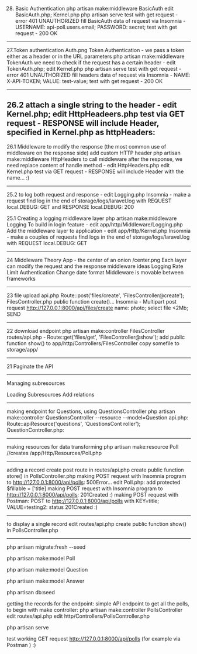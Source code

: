 28. Basic Authentication
php artisan make:middleware BasicAuth
edit BasicAuth.php; Kernel.php
php artisan serve
test with get request - error 401 UNAUTHORIZED
fill BasicAuth data of request via Insomnia - USERNAME: api-poll.users.email; PASSWORD: secret;
test with get request - 200 OK

----

27.Token authentication
Auth.png
Token Authentication - we pass a token either as a header or in the URL parameters
php artisan make:middleware TokenAuth
we need to check if the request has a certain header - edit TokenAuth.php; edit Kernel.php
php artisan serve
test with get request - error 401 UNAUTHORIZED
fill headers data of request via Insomnia - NAME: X-API-TOKEN; VALUE: test-value;
test with get request - 200 OK

---

26.2 
attach a single string to the header - edit Kernel.php; edit HttpHeadeers.php
test via GET request - RESPONSE will include Header, specified in Kernel.php as httpHeaders:
---

26.1 Middleware to modify the response (the most common use of middleware on the response side)
add custom HTTP header
php artisan make:middleware HttpHeaders
to call middleware after the response, we need replace content of handle method  - edit HttpHeaders.php
edit Kernel.php
test via GET request - RESPONSE will include Header with the name... :)

---

 25.2
to log both request and response - edit Logging.php
Insomnia - make a request
find log in the end of storage/logs/laravel.log with REQUEST local.DEBUG: GET and RESPONSE local.DEBUG: 200 

25.1 Creating a logging middleware layer
php artisan make:middleware Logging
To build in login feature - edit app/http/Middleware/Logging.php
Add the middleware layer to application - edit app/Http/Kernel.php 
Insomnia - make a couples of requests
find logs in the end of storage/logs/laravel.log with REQUEST local.DEBUG: GET

---

24 Middleware Theory
App - the center of an onion /center.png
Each layer can modify the request and the response
middleware ideas
    Logging
    Rate Limit
    Authentication
    Change date format
Middleware is movable between frameworks

---

23 file upload
api.php Route::post('files/create', 'FilesController@create');
FilesController.php public function create()...
Insomnia - Multipart post request http://127.0.0.1:8000/api/files/create
    name: photo; select file <2Mb; SEND

---

22 download endpoint
php artisan make:controller FilesController
routes/api.php - Route::get('files/get', 'FilesController@show');
add public function show() to app/http/Controllers/FilesController
copy somefile to storage/app/

---

21 Paginate the API

---

Managing subresources

Loading Subresources
Add relations

---

making  endpoint for Questions, using QuestionsController
    php artisan make:controller QuestionsController --resource --model=Question
api.php:
    Route::apiResource('questions', 'QuestionsCont roller');
QuestionController.php:
    

---

making resources for data transforming
php artisan make:resource Poll      //creates /app/Http/Resources/Poll.php

---

adding a record
    create post route in routes/api.php
    create public function store() in PollsController.php
    making POST request with Insomnia program to http://127.0.0.1:8000/api/polls: 500Error...
    edit Poll.php: add protected $fillable = ['title]
    making POST request with Insomnia program to http://127.0.0.1:8000/api/polls: 201Created :)
    making POST request with Postman: POST to http://127.0.0.1:8000/api/polls with KEY=title; VALUE=testing2: status 201Created :)
  
    
---

to display a single record 
    edit routes/api.php
    create public function show() in PollsController.php


---

php artisan migrate:fresh --seed

php artisan make:model Poll

php artisan make:model Question

php artisan make:model Answer

php artisan db:seed

getting the records for the endpoint: simple API endpoint to get all the polls, to begin with make controller:
    php artisan make:controller PollsController
    edit routes/api.php
    edit http/Controllers/PollsController.php 

php artisan serve

test working GET request http://127.0.0.1:8000/api/polls (for example via Postman ) :)